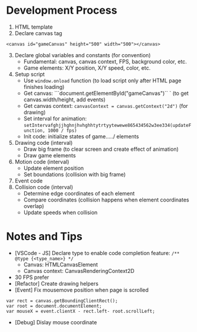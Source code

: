 # Development Process
1. HTML template
2. Declare canvas tag 
```
<canvas id="gameCanvas" height="500" width="500"></canvas>
```
3. Declare global variables and constants (for convention)
   - Fundamental: canvas, canvas context, FPS, background color, etc.
   - Game elements: X/Y position, X/Y speed, color, etc.
4. Setup script
   - Use ```window.onload``` function (to load script only after HTML page finishes loading)
   - Get canvas: ```document.getElementById("gameCanvas")``  ` (to get canvas.width/height, add  events)
   - Get canvas context: ```canvasContext = canvas.getContext("2d")``` (for drawing)
   - Set interval for animation: ```setIntervafghjjhghnjhvhghhtytrtyytewewe865434562w3ee334(updateFunction, 1000 / fps)```
   - Init code: initialize states of game...../ elements
5. Drawing code (interval)
   - Draw big frame (to clear screen and create effect of animation)
   - Draw game elements
6. Motion code (interval)
   - Update element position
   - Set boundations (collision with big frame)
7. Event code
8. Collision code (interval)
   - Determine edge coordinates of each element
   - Compare coordinates (collision happens when element coordinates overlap)
   - Update speeds when collision

# Notes and Tips
- [VSCode - JS] Declare type to enable code completion feature: ```/** @type {<type_name>} */```
  - Canvas: HTMLCanvasElement
  - Canvas context: CanvasRenderingContext2D
- 30 FPS prefer
- [Refactor] Create drawing helpers
- [Event] Fix mousemove position when page is scrolled
```
var rect = canvas.getBoundingClientRect();
var root = document.documentElement;
var mouseX = event.clientX - rect.left- root.scrollLeft;
```
- [Debug] Dislay mouse coordinate






























